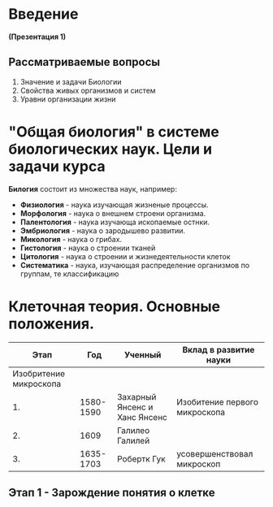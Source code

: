 
# Введение
**(Презентация 1)**
## Рассматриваемые вопросы
1. Значение и задачи Биологии
2. Свойства живых организмов и систем
3. Уравни организации жизни

# "Общая биология" в системе биологических наук. Цели и задачи курса

**Билогия** состоит из множества наук, например:
- **Физиология** - наука изучающая жизненые процессы.
- **Морфология** - наука о внешнем строени организма.
- **Палентология** - наука изучающа ископаемые остнки.
- **Эмбриология** - наука о зародышево развитии.
- **Микология** - наука о грибах.
- **Гистология** - наука о строении тканей
- **Цитология** - наука о строении и жизнедеятельности клеток
- **Систематика** - наука, изучающая распределение организмов по группам, те классификацию

# Клеточная теория. Основные положения.

| **Этап**               | **Год**   | **Ученный**                   | **Вклад в развитие науки**    |
| ---------------------- | --------- | ----------------------------- | ----------------------------- |
| Изобритение микроскопа |           |                               |                               |
| 1.                     | 1580-1590 | Захарный Янсенс и Ханс Янсенс | Изобитение первого микроскопа |
| 2.                     | 1609      | Галилео Галилей               |                               |
| 3.                     | 1635-1703 | Робертк Гук                   | усовершенствовал микроскоп    |

## Этап 1 - Зарождение понятия о клетке
